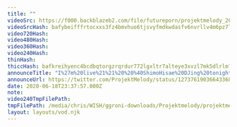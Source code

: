 ```yaml
---
title: ""
videoSrc: https://f000.backblazeb2.com/file/futureporn/projektmelody_2020-06-18_23-30-07.mkv
videoSrcHash: bafybeifffrtocxxs3fz4bmvhuo6tjsvyfmdkwdasfv6nvrllv4m6pz7lha?filename=projektmelody-chaturbate-20200618T233757Z-source.mp4
video720Hash: 
video480Hash: 
video360Hash: 
video240Hash: 
thinHash: 
thiccHash: bafkreihyenc4bcdbqtorgzrqrdur772lgxltr7alteye3xvzl7mk5dlrlm?filename=20200618T233757Z-thicc.jpg
announceTitle: "I%27m%20live%21%21%20%20%40ShimoHisae%20DJing%20tonight%21%21"
announceUrl: https://twitter.com/ProjektMelody/status/1273761903664336897
date: 2020-06-18T23:37:57.000Z
note: 
video240TmpFilePath: 
tmpFilePath: /media/chris/WISH/ggroni-downloads/Projektmelody/projektmelody_2020-06-18_23-30-07.mkv
layout: layouts/vod.njk
---
```

